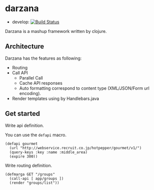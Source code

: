 darzana
=======

* develop: [![Build Status](https://travis-ci.org/kawasima/darzana.png?branch=develop)](https://travis-ci.org/kawasima/darzana)

Darzana is a mashup framework written by clojure.

## Architecture

Darzana has the features as following:

* Routing
* Call API
  * Parallel Call
  * Cache API responses
  * Auto formatting correspond to content type (XML/JSON/Form url encoding).
* Render templates using by Handlebars.java

## Get started

Write api definition.

You can use the `defapi` macro.

    (defapi gourmet
      (url "http://webservice.recruit.co.jp/hotpepper/gourmet/v1/")
      (query-keys :key :name :middle_area)
      (expire 300))

Write routing definition.

    (defmarga GET "/groups" 
      (call-api [ app/groups ])
      (render "groups/list"))

